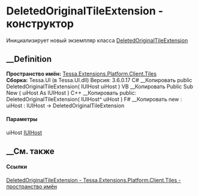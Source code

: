 # DeletedOriginalTileExtension - конструктор
Инициализирует новый экземпляр класса
[DeletedOriginalTileExtension](T_Tessa_Extensions_Platform_Client_Tiles_DeletedOriginalTileExtension.htm)
##  __Definition
 **Пространство имён:**
[Tessa.Extensions.Platform.Client.Tiles](N_Tessa_Extensions_Platform_Client_Tiles.htm)  
 **Сборка:** Tessa.UI (в Tessa.UI.dll) Версия: 3.6.0.17
C# __Копировать
     public DeletedOriginalTileExtension(
    	IUIHost uiHost
    )
VB __Копировать
     Public Sub New ( 
    	uiHost As IUIHost
    )
C++ __Копировать
     public:
    DeletedOriginalTileExtension(
    	IUIHost^ uiHost
    )
F# __Копировать
     new : 
            uiHost : IUIHost -> DeletedOriginalTileExtension
#### Параметры
uiHost [IUIHost](T_Tessa_UI_IUIHost.htm)
## __См. также
#### Ссылки
[DeletedOriginalTileExtension -
](T_Tessa_Extensions_Platform_Client_Tiles_DeletedOriginalTileExtension.htm)
[Tessa.Extensions.Platform.Client.Tiles - пространство
имён](N_Tessa_Extensions_Platform_Client_Tiles.htm)
